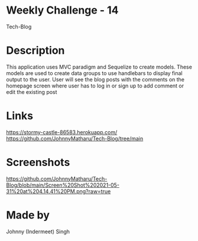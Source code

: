 # Weekly Challenge - 14 
Tech-Blog

# Description
This application uses MVC paradigm and Sequelize to create models. These models are used to create data groups to use handlebars to display final output to the user. User will see the blog posts with the comments on the homepage screen where user has to log in or sign up to add comment or edit the existing post

# Links
https://stormy-castle-86583.herokuapp.com/
https://github.com/JohnnyMatharu/Tech-Blog/tree/main

# Screenshots
https://github.com/JohnnyMatharu/Tech-Blog/blob/main/Screen%20Shot%202021-05-31%20at%204.14.41%20PM.png?raw=true

# Made by
Johnny (Indermeet) Singh

